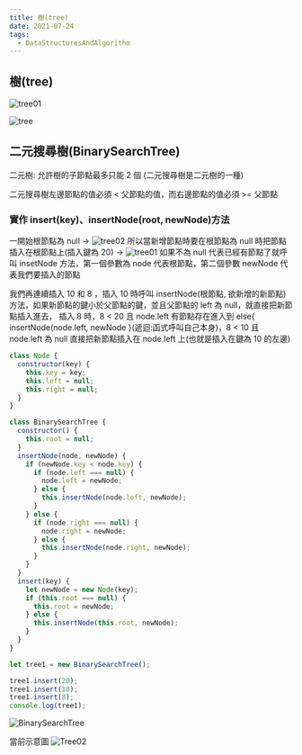 ```yaml
---
title: 樹(tree)
date: 2021-07-24
tags:
  - DataStructuresAndAlgorithm
---
```


## 樹(tree)

![tree01](https://i.imgur.com/blmV1dL.png)

![tree](https://i.imgur.com/KUH1IzR.png)

## 二元搜尋樹(BinarySearchTree)

二元樹: 允許樹的子節點最多只能 2 個 (二元搜尋樹是二元樹的一種)

二元搜尋樹左邊節點的值必須 < 父節點的值，而右邊節點的值必須 >= 父節點

### 實作 insert(key)、insertNode(root, newNode)方法

一開始根節點為 null -> ![tree02](https://i.imgur.com/xPqeqc7.png) 所以當新增節點時要在根節點為 null 時把節點插入在根節點上(插入鍵為 20) -> ![tree01](https://i.imgur.com/kmHClnj.png) 如果不為 null 代表已經有節點了就呼叫 insetNode 方法，第一個參數為 node 代表根節點，第二個參數 newNode 代表我們要插入的節點

我們再連續插入 10 和 8 ，插入 10 時呼叫 insertNode(根節點, 欲新增的新節點)方法，如果新節點的鍵小於父節點的鍵，並且父節點的 left 為 null，就直接把新節點插入進去， 插入 8 時，8 < 20 且 node.left 有節點存在進入到 else{ insertNode(node.left, newNode }(遞迴:函式呼叫自己本身)，8 < 10 且 node.left 為 null 直接把新節點插入在 node.left 上(也就是插入在鍵為 10 的左邊)

```javascript
class Node {
  constructor(key) {
    this.key = key;
    this.left = null;
    this.right = null;
  }
}

class BinarySearchTree {
  constructor() {
    this.root = null;
  }
  insertNode(node, newNode) {
    if (newNode.key < node.key) {
      if (node.left === null) {
        node.left = newNode;
      } else {
        this.insertNode(node.left, newNode);
      }
    } else {
      if (node.right === null) {
        node.right = newNode;
      } else {
        this.insertNode(node.right, newNode);
      }
    }
  }
  insert(key) {
    let newNode = new Node(key);
    if (this.root === null) {
      this.root = newNode;
    } else {
      this.insertNode(this.root, newNode);
    }
  }
}

let tree1 = new BinarySearchTree();

tree1.insert(20);
tree1.insert(10);
tree1.insert(8);
console.log(tree1);
```

![BinarySearchTree](https://i.imgur.com/BUZKkOH.png)

當前示意圖
![Tree02](https://i.imgur.com/GVib0lK.png)
